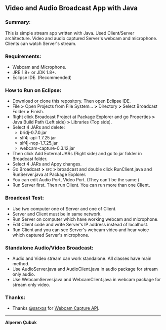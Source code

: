 ## Video and Audio Broadcast App with Java

### Summary:

This is simple stream app written with Java. Used Client/Server architecture. Video and audio captured Server's webcam and microphone. Clients can watch Server's stream.

###   Requirements:
* Webcam and Microphone.
* JRE 1.8+ or JDK 1.8+.
* Eclipse IDE. (Recommended)
  
### How to Run on Eclipse:

* Download or clone this repository. Then open Eclipse IDE.
* File **>** Open Projects from File System... **>** Directory **>** Select Broadcast Folder **>** Finish.
* Right click Broadcast Project at Package Explorer and go Properties **>** Java Build Path (Left side) **>** Libraries (Top side).
* Select 4 JARs and delete:
	* bridj-0.7.0.jar
	* slf4j-api-1.7.25.jar
	* slf4j-nop-1.7.25.jar
	* webcam-capture-0.3.12.jar
* Then click Add External JARs (Right side) and go to jar folder in Broadcast folder.
* Select 4 JARs and Appy changes.
* Go Broadcast **>** src **>** broadcast and double click RunClient.java and RunServer.java at Package Explorer.
* You can edit Audio Port, Video Port. (They can't be the same.)
* Run Server first. Then run Client. You can run more than one Client.

### Broadcast Test:
* Use two computer one of Server and one of Client.
* Server and Client must be in same network.
* Run Server on computer which have working webcam and microphone.
* Edit Client code and write Server's IP address instead of localhost.
* Run Client and you can see Server's webcam video and hear voice which captured Server's microphone.

### Standalone Audio/Video Broadcast:

* Audio and Video stream can work standalone. All classes have main method.
* Use AudioServer.java and AudioClient.java in audio package for stream only audio.
* Use WebcamServer.java and WebcamClient.java in webcam package for stream only video.

### Thanks:

* Thanks [@sarxos](https://github.com/sarxos) for [Webcam Capture API](https://github.com/sarxos/webcam-capture).

---

**Alperen Çubuk**